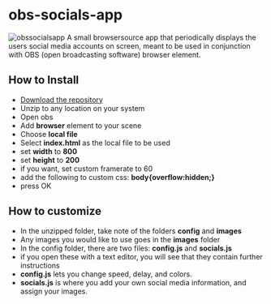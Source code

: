 # obs-socials-app
![obssocialsapp](https://github.com/VERTIGOJACK/obs-socials-app/assets/120652039/fb008c68-8271-427a-8baf-3dac2c9668c9)
A small browsersource app that periodically displays the users social media accounts on screen,
meant to be used in conjunction with OBS (open broadcasting software) browser element.

## How to Install
- [Download the repository](https://github.com/VERTIGOJACK/obs-socials-app/releases/tag/obs)
- Unzip to any location on your system
- Open obs
- Add **browser** element to your scene
- Choose **local file**
- Select **index.html** as the local file to be used
- set **width** to **800**
- set **height** to **200**
- if you want, set custom framerate to 60
- add the following to custom css: **body{overflow:hidden;}**
- press OK

## How to customize
- In the unzipped folder, take note of the folders **config** and **images**
- Any images you would like to use goes in the **images** folder
- In the config folder, there are two files: **config.js** and **socials.js**
- if you open these with a text editor, you will see that they contain further instructions
- **config.js** lets you change speed, delay, and colors.
- **socials.js** is where you add your own social media information, and assign your images.

